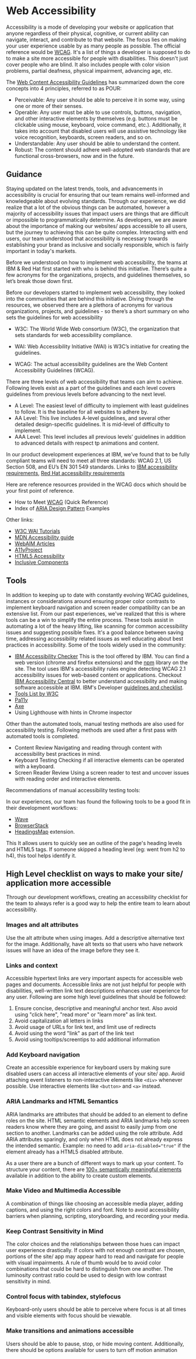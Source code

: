 # Web Accessibility

Accessibility is a mode of developing your website or application that anyone regardless of their physical, cognitive, or current ability can navigate, interact, and contribute to that website. The focus lies on making your user experience usable by as many people as possible. The official reference would be [WCAG](https://www.w3.org/WAI/WCAG22/quickref/). It's a list of things a developer is supposed to do to make a site more accessible for people with disabilities. This doesn't just cover people who are blind. It also includes people with color vision problems, partial deafness, physical impairment, advancing age, etc.

The [Web Content Accessibility Guidelines](https://developer.mozilla.org/en-US/docs/Web/Accessibility/Understanding_WCAG) has summarized down the core concepts into 4 principles, referred to as POUR:

- Perceivable: Any user should be able to perceive it in some way, using one or more of their senses.
- Operable: Any user must be able to use controls, buttons, navigation, and other interactive elements by themselves (e.g. buttons must be clickable using mouse, keyboard, voice command, etc.). Additionally, it takes into account that disabled users will use assistive technology like voice recognition, keyboards, screen readers, and so on.
- Understandable: Any user should be able to understand the content.
- Robust: The content should adhere well-adopted web standards that are functional cross-browsers, now and in the future.

## Guidance

Staying updated on the latest trends, tools, and advancements in accessibility is crucial for ensuring that our team remains well-informed and knowledgeable about evolving standards. Through our experience, we did realize that a lot of the obvious things can be automated, however a majority of accessibility issues that impact users are things that are difficult or impossible to programmatically determine. As developers, we are aware about the importance of making our websites/ apps accessible to all users, but the journey to achieving this can be quite complex. Interacting with end users, our team understood that accessibility is necessary towards establishing your brand as inclusive and socially responsible, which is fairly important in today's markets.

Before we understood on how to implement web accessibility, the teams at IBM & Red Hat first started with who is behind this initiative. There’s quite a few acronyms for the organizations, projects, and guidelines themselves, so let’s break those down first.

Before our developers started to implement web accessibility, they looked into the communities that are behind this initiative. Diving through the resources, we observed there are a plethora of acronyms for various organizations, projects, and guidelines - so there’s a short summary on who sets the guidelines for web accessibility

- W3C: The World Wide Web consortium (W3C), the organization that sets standards for web accessibility compliance.

- WAI: Web Accessibility Initiative (WAI) is W3C’s initiative for creating the guidelines.

- WCAG: The actual accessibility guidelines are the Web Content Accessibility Guidelines (WCAG).

There are three levels of web accessibility that teams can aim to achieve. Following levels exist as a part of the guidelines and each level covers guidelines from previous levels before advancing to the next level.

- A Level: The easiest level of difficulty to implement with least guidelines to follow. It is the baseline for all websites to adhere by.  
- AA Level: This live includes A-level guidelines, and several other detailed design-specific guidelines. It is mid-level of difficulty to implement.
- AAA Level: This level includes all previous levels’ guidelines in addition to advanced details with respect tp animations and content.

In our product development experiences at IBM, we’ve found that to be fully compliant teams will need to meet all three standards: WCAG 2.1, US Section 508, and EU’s EN 301 549 standards. Links to [IBM accessibility requirements](https://www.ibm.com/able/requirements/requirements/), [Red Hat  accessibility requirements](https://www.redhat.com/en/about/digital-accessibility)

Here are reference resources provided in the WCAG docs which should be your first point of reference.

- How to Meet [WCAG](https://www.w3.org/WAI/WCAG22/quickref/?versions=2.1) (Quick Reference)
- Index of [ARIA Design Pattern](https://www.w3.org/WAI/ARIA/apg/) Examples

Other links:

- [W3C WAI Tutorials](https://www.w3.org/WAI/tutorials/)
- [MDN Accessibility guide](https://developer.mozilla.org/en-US/docs/Learn/Accessibility/HTML])
- [WebAIM Articles](https://webaim.org/articles/)
- [A11yProject](https://www.a11yproject.com/)
- [HTML5 Accessibility](https://www.html5accessibility.com/index.html)
- [Inclusive Components](https://inclusive-components.design/)

## Tools

In addition to keeping up to date with constantly evolving WCAG guidelines, instances or considerations around ensuring proper color contrasts to implement keyboard navigation and screen reader compatibility can be an extensive list. From our past experiences, we've realized that this is where tools can be a win to simplify the entire process. These tools assist in automating a lot of the heavy lifting, like scanning for common accessibility issues and suggesting possible fixes. It's a good balance between saving time, addressing accessibility related issues as well educating about best practices in accessibility. Some of the tools widely used in the community:

- [IBM Accessibility Checker](https://www.ibm.com/able/toolkit/tools/)
This is the tool offered by IBM. You can find a web version (chrome and firefox extensions) and the [npm](https://www.npmjs.com/package/accessibility-checker) library on the site. The tool uses IBM's accessibility rules engine detecting WCAG 2.1 accessibility issues for web-based content or applications. Checkout [IBM Accessibility Central](https://pages.github.ibm.com/IBMa/able/) to better understand accessibility and making software accessible at IBM.
IBM's Developer [guidelines and checklist](https://www.ibm.com/able/guidelines/index.html).
- [Tools List by W3C](https://www.w3.org/WAI/test-evaluate/tools/list/)
- [Pa11y](https://pa11y.org/)
- [Axe](https://github.com/dequelabs/axe-core)
- Using Lighthouse with hints in Chrome inspector

Other than the automated tools, manual testing methods are also used for accessibility testing. Following methods are used after a first pass with automated tools is completed.

- Content Review
Navigating and reading through content with accessibility best practices in mind.
- Keyboard Testing
Checking if all interactive elements can be operated with a keyboard.
- Screen Reader Review
Using a screen reader to test and uncover issues with reading order and interactive elements.

Recommendations of manual accessibility testing tools:

In our experiences, our team has found the following tools to be a good fit in their development workflows:

- [Wave](https://wave.webaim.org/)
- [BrowserStack](https://www.browserstack.com/accessibility-testing)
- [HeadingsMap](https://chromewebstore.google.com/detail/headingsmap/flbjommegcjonpdmenkdiocclhjacmbi) extension.

This It allows users to quickly see an outline of the page's heading levels and HTML5 tags. If someone skipped a heading level (eg: went from h2 to h4), this tool helps identify it.

## High Level checklist on ways to make your site/ application more accessible

Through our development workflows, creating an accessibility checklist for the team to always refer is a good way to help the entire team to learn about accessibility.

### Images and alt attributes

Use the alt attribute when using images. Add a descriptive alternative text for the image. Additionally, have alt texts so that users who have network issues will have an idea of the image before they see it.

### Links and context

Accessible hypertext links are very important aspects for accessible web pages and documents.
Accessible links are not just helpful for people with disabilities, well-written link text descriptions enhances user experience for any user. Following are some high level guidelines that should be followed:

1. Ensure concise, descriptive and meaningful anchor text. Also avoid using "click here", "read more" or "learn more" as link text.
2. Avoid capitalization all letters in links
3. Avoid usage of URLs for link text, and limit use of redirects
4. Avoid using the word "link" as part of the link text
5. Avoid using tooltips/screentips to add additional information

### Add Keyboard navigation

Create an accessible experience for keyboard users by making sure disabled users can access all interactive elements of your site/ app. Avoid attaching event listeners to non-interactive elements like `<div>` whenever possible. Use interactive elements like `<button>` and `<a>` instead.

### ARIA Landmarks and HTML Semantics

ARIA landmarks are attributes that should be added to an element to define roles on the site. HTML semantic elements and ARIA landmarks help screen readers know where they are going, and assist to easily jump from one section to another. Landmarks can be added using the role attribute. Add ARIA attributes sparingly, and only when HTML does not already express the intended semantic. Example: no need to add `aria-disabled="true"` if the element already has a HTML5 disabled attribute.

As a user there are a bunch of different ways to mark up your content. To structure your content, there are [100+ semantically meaningful elements](https://developer.mozilla.org/en-US/docs/Glossary/Semantics#semantic_elements) available in addition to the ability to create custom elements.

### Make Video and Multimedia Accessible

A combination of things like choosing an accessible media player, adding captions, and using the right colors and font. Note to avoid accessibility barriers when planning, scripting, storyboarding, and recording your media.

### Keep Contrast Sensitivity in Mind

The color choices and the relationships between those hues can impact user experience drastically. If colors with not enough contrast are chosen, portions of the site/ app may appear hard to read and navigate for people with visual impairments. A rule of thumb would be to avoid color combinations that could be hard to distinguish from one another. The luminosity contrast ratio could be used to design with low contrast sensitivity in mind.

### Control focus with tabindex, stylefocus

Keyboard-only users should be able to perceive where focus is at all times and visible elements with focus should be viewable.

### Make transitions and animations accessible

Users should be able to pause, stop, or hide moving content. Additionally, there should be options available for users to turn off motion animation
